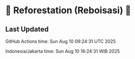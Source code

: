 
# 🌳 Reforestation (Reboisasi) 🌲

## Last Updated

GitHub Actions time: Sun Aug 10 09:24:31 UTC 2025

Indonesia/Jakarta time: Sun Aug 10 16:24:31 WIB 2025
